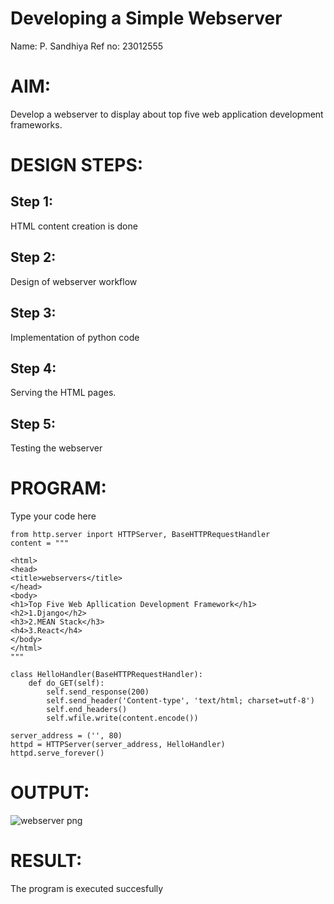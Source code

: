 # Developing a Simple Webserver
Name: P. Sandhiya
Ref no: 23012555

# AIM:

Develop a webserver to display about top five web application development frameworks.

# DESIGN STEPS:

## Step 1:

HTML content creation is done

## Step 2:

Design of webserver workflow

## Step 3:
Implementation of python code
## Step 4:

Serving the HTML pages.

## Step 5:

Testing the webserver
# PROGRAM:
Type your code here
``````
from http.server inport HTTPServer, BaseHTTPRequestHandler
content = """

<html>
<head>
<title>webservers</title>
</head>
<body>
<h1>Top Five Web Apllication Development Framework</h1>
<h2>1.Django</h2>
<h3>2.MEAN Stack</h3>
<h4>3.React</h4>
</body>
</html>
"""

class HelloHandler(BaseHTTPRequestHandler):
    def do_GET(self):
        self.send_response(200)
        self.send_header('Content-type', 'text/html; charset=utf-8')
        self.end_headers()
        self.wfile.write(content.encode())

server_address = ('', 80)
httpd = HTTPServer(server_address, HelloHandler)
httpd.serve_forever()
``````

# OUTPUT:
![webserver png](https://github.com/Kamal-Raj-A/webserver/assets/145742556/8e9c0502-e168-4b6b-93d0-c9ff7000d6f1)

# RESULT:

The program is executed succesfully
